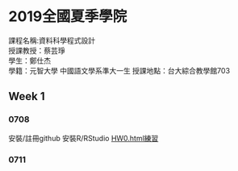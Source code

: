 # 2019全國夏季學院
  課程名稱:資料科學程式設計  
  授課教授：蔡芸琤  
  學生：鄭仕杰  
  學籍：元智大學 中國語文學系準大一生
  授課地點：台大綜合教學館703
## Week 1
 
### 0708
  安裝/註冊github
  安裝R/RStudio
  [HW0.html練習](https://github.com/Jack112589/Jack-Zheng/blob/master/Week%201/HW0.html) 
 
### 0711


